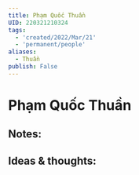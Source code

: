 ```yaml
---
title: Phạm Quốc Thuần
UID: 220321210324
tags:
  - 'created/2022/Mar/21'
  - 'permanent/people'
aliases:
  - Thuần
publish: False
---
```

# Phạm Quốc Thuần

## Notes:


## Ideas & thoughts:
